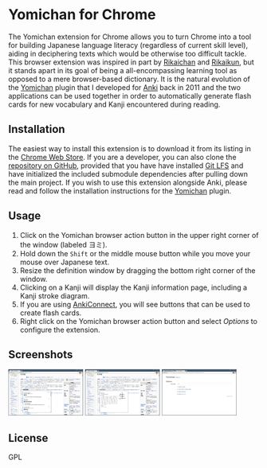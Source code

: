 # Yomichan for Chrome #

The Yomichan extension for Chrome allows you to turn Chrome into a tool for building Japanese language literacy
(regardless of current skill level), aiding in deciphering texts which would be otherwise too difficult tackle. This
browser extension was inspired in part by [Rikaichan](https://addons.mozilla.org/en-US/firefox/addon/rikaichan/) and
[Rikaikun](https://chrome.google.com/webstore/detail/rikaikun/jipdnfibhldikgcjhfnomkfpcebammhp?hl=en), but it stands
apart in its goal of being a all-encompassing learning tool as opposed to a mere browser-based dictionary. It is the
natural evolution of the [Yomichan](/projects/yomichan) plugin that I developed for [Anki](http://ankisrs.net/) back in
2011 and the two applications can be used together in order to automatically generate flash cards for new vocabulary and
Kanji encountered during reading.

## Installation ##

The easiest way to install this extension is to download it from its listing in the [Chrome Web
Store](https://chrome.google.com/webstore/detail/yomichan/ogmnaimimemjmbakcfefmnahgdfhfami). If you are a developer, you
can also clone the [repository on GitHub](https://github.com/FooSoft/yomichan-chrome-ext), provided that you have have
installed [Git LFS](https://git-lfs.github.com/) and have initialized the included submodule dependencies after pulling
down the main project. If you wish to use this extension alongside Anki, please read and follow the installation
instructions for the [Yomichan](/projects/yomichan) plugin.

## Usage ##

1.  Click on the Yomichan browser action button in the upper right corner of the window (labeled ヨミ).
2.  Hold down the `Shift` or the middle mouse button while you move your mouse over Japanese text.
3.  Resize the definition window by dragging the bottom right corner of the window.
4.  Clicking on a Kanji will display the Kanji information page, including a Kanji stroke diagram.
5.  If you are using [AnkiConnect](/projects/yomichan), you will see buttons that can be used to create flash cards.
6.  Right click on the Yomichan browser action button and select *Options* to configure the extension.

## Screenshots ##

[![Vocabulary definitions](img/vocab-thumb.png)](img/vocab.png)
[![Kanji information](img/kanji-thumb.png)](img/kanji.png)
[![Options page](img/options-thumb.png)](img/options.png)

## License ##

GPL
